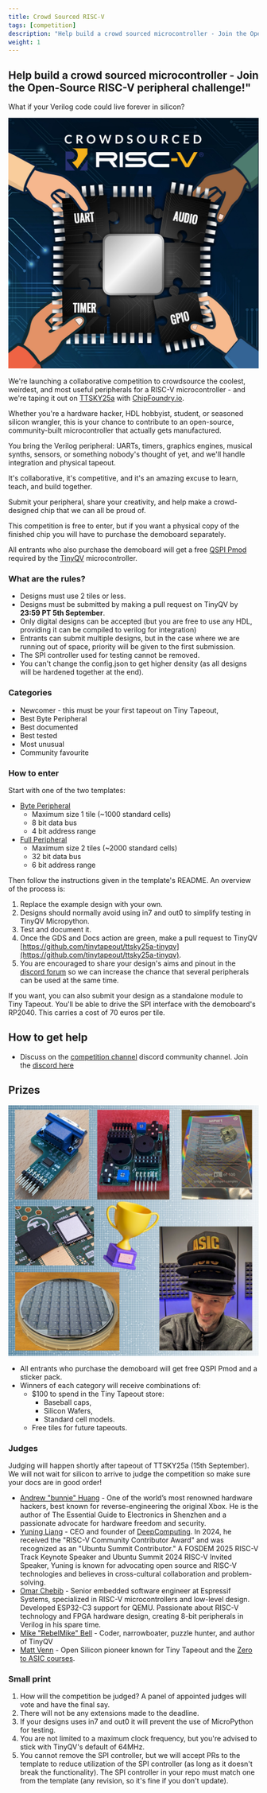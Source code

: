 ```yaml
---
title: Crowd Sourced RISC-V
tags: [competition]
description: "Help build a crowd sourced microcontroller - Join the Open-Source RISC-V peripheral challenge!"
weight: 1
---
```


## Help build a crowd sourced microcontroller - Join the Open-Source RISC-V peripheral challenge!"

What if your Verilog code could live forever in silicon?

![riscv competition](images/riscv_compo.jpg?width=40pc)

We're launching a collaborative competition to crowdsource the coolest, weirdest, and most useful peripherals for a RISC-V microcontroller - and we're taping it out on [TTSKY25a](https://app.tinytapeout.com/shuttles/ttsky25a) with [ChipFoundry.io](https://ChipFoundry.io).

Whether you're a hardware hacker, HDL hobbyist, student, or seasoned silicon wrangler, this is your chance to contribute to an open-source, community-built microcontroller that actually gets manufactured.

You bring the Verilog peripheral: UARTs, timers, graphics engines, musical synths, sensors, or something nobody's thought of yet, and we'll handle integration and physical tapeout. 

It's collaborative, it's competitive, and it's an amazing excuse to learn, teach, and build together.

Submit your peripheral, share your creativity, and help make a crowd-designed chip that we can all be proud of.

This competition is free to enter, but if you want a physical copy of the finished chip you will have to purchase the demoboard separately.

All entrants who also purchase the demoboard will get a free [QSPI Pmod](https://store.tinytapeout.com/products/QSPI-Pmod-p716541602) required by the [TinyQV](https://github.com/tinytapeout/ttsky25a-tinyqv) microcontroller.

### What are the rules?

* Designs must use 2 tiles or less.
* Designs must be submitted by making a pull request on TinyQV by **23:59 PT 5th September**.
* Only digital designs can be accepted (but you are free to use any HDL, providing it can be compiled to verilog for integration)
* Entrants can submit multiple designs, but in the case where we are running out of space, priority will be given to the first submission.
* The SPI controller used for testing cannot be removed.
* You can't change the config.json to get higher density (as all designs will be hardened together at the end).

### Categories

* Newcomer - this must be your first tapeout on Tiny Tapeout,
* Best Byte Peripheral
* Best documented
* Best tested
* Most unusual
* Community favourite

### How to enter

Start with one of the two templates:

* [Byte Peripheral](https://github.com/TinyTapeout/tinyqv-byte-peripheral-template) 
    * Maximum size 1 tile (~1000 standard cells)
    * 8 bit data bus
    * 4 bit address range
* [Full Peripheral](https://github.com/TinyTapeout/tinyqv-full-peripheral-template)
    * Maximum size 2 tiles (~2000 standard cells)
    * 32 bit data bus
    * 6 bit address range

Then follow the instructions given in the template's README. An overview of the process is:

1. Replace the example design with your own.
2. Designs should normally avoid using in7 and out0 to simplify testing in TinyQV Micropython.
3. Test and document it.
4. Once the GDS and Docs action are green, make a pull request to TinyQV [https://github.com/tinytapeout/ttsky25a-tinyqv](https://github.com/tinytapeout/ttsky25a-tinyqv).
5. You are encouraged to share your design's aims and pinout in the [discord forum](https://discord.com/channels/1009193568256135208/1396915746264711311) so we can increase the chance that several peripherals can be used at the same time.

If you want, you can also submit your design as a standalone module to Tiny Tapeout. You'll be able to drive the SPI interface with the demoboard's RP2040. This carries a cost of 70 euros per tile.

## How to get help

* Discuss on the [competition channel](https://discord.com/channels/1009193568256135208/1259420274445516891) discord community channel. Join the [discord here](https://tinytapeout.com/discord)

## Prizes

![prizes](images/demoscene_prizes.png?width=40pc)

* All entrants who purchase the demoboard will get free QSPI Pmod and a sticker pack.
* Winners of each category will receive combinations of:
    * $100 to spend in the Tiny Tapeout store:
        * Baseball caps,
        * Silicon Wafers,
        * Standard cell models.
    * Free tiles for future tapeouts.

### Judges

Judging will happen shortly after tapeout of TTSKY25a (15th September). We will not wait for silicon to arrive to judge the competition so make sure your docs are in good order!

* [Andrew "bunnie" Huang](https://www.bunniestudios.com/) - One of the world’s most renowned hardware hackers, best known for reverse-engineering the original Xbox. He is the author of The Essential Guide to Electronics in Shenzhen and a passionate advocate for hardware freedom and security.
* [Yuning Liang](https://www.linkedin.com/in/yuningliang/) - CEO and founder of [DeepComputing](https://deepcomputing.io/news/). In 2024, he received the "RISC-V Community Contributor Award" and was recognized as an "Ubuntu Summit Contributor." A FOSDEM 2025 RISC-V Track Keynote Speaker and Ubuntu Summit 2024 RISC-V Invited Speaker, Yuning is known for advocating open source and RISC-V technologies and believes in cross-cultural collaboration and problem-solving.
* [Omar Chebib](https://www.linkedin.com/in/omar-chebib/) - Senior embedded software engineer at Espressif Systems, specialized in RISC-V microcontrollers and low-level design. Developed ESP32-C3 support for QEMU. Passionate about RISC-V technology and FPGA hardware design, creating 8-bit peripherals in Verilog in his spare time.
* [Mike "RebelMike" Bell](https://rebel-lion.uk/@mike) - Coder, narrowboater, puzzle hunter, and author of TinyQV
* [Matt Venn](https://www.mattvenn.net/) - Open Silicon pioneer known for Tiny Tapeout and the [Zero to ASIC courses](https://zerotoasiccourse.com).

### Small print

1. How will the competition be judged? A panel of appointed judges will vote and have the final say. 
2. There will not be any extensions made to the deadline.
3. If your designs uses in7 and out0 it will prevent the use of MicroPython for testing.
4. You are not limited to a maximum clock frequency, but you're advised to stick with TinyQV's default of 64MHz.
5. You cannot remove the SPI controller, but we will accept PRs to the template to reduce utilization of the SPI controller (as long as it doesn't break the functionality). The SPI controller in your repo must match one from the template (any revision, so it's fine if you don't update).
